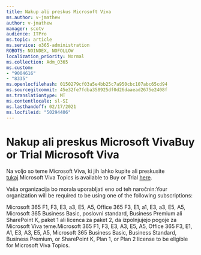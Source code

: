 ```yaml
---
title: Nakup ali preskus Microsoft Viva
ms.author: v-jmathew
author: v-jmathew
manager: scotv
audience: ITPro
ms.topic: article
ms.service: o365-administration
ROBOTS: NOINDEX, NOFOLLOW
localization_priority: Normal
ms.collection: Adm_O365
ms.custom:
- "9004616"
- "8335"
ms.openlocfilehash: 0150279cf03a5e4bb25c7a950cbc107abc65cd94
ms.sourcegitcommit: 45e32fe7fdba358925df0d26daaead2675e2408f
ms.translationtype: MT
ms.contentlocale: sl-SI
ms.lasthandoff: 02/17/2021
ms.locfileid: "50294406"
---
```

# <a name="buy-or-trial-microsoft-viva"></a><span data-ttu-id="b7e82-102">Nakup ali preskus Microsoft Viva</span><span class="sxs-lookup"><span data-stu-id="b7e82-102">Buy or Trial Microsoft Viva</span></span>

<span data-ttu-id="b7e82-103">Na voljo so teme Microsoft Viva, ki jih lahko kupite ali preskusite [tukaj](https://aka.ms/BuyVivaTopics).</span><span class="sxs-lookup"><span data-stu-id="b7e82-103">Microsoft Viva Topics is available to Buy or Trial [here](https://aka.ms/BuyVivaTopics).</span></span>

<span data-ttu-id="b7e82-104">Vaša organizacija bo morala uporabljati eno od teh naročnin:</span><span class="sxs-lookup"><span data-stu-id="b7e82-104">Your organization will be required to be using one of the following subscriptions:</span></span>

<span data-ttu-id="b7e82-105">Microsoft 365 F1, F3, E3, a3, E5, A5, Office 365 F3, E1, a1, E3, a3, E5, A5, Microsoft 365 Business Basic, poslovni standard, Business Premium ali SharePoint K, paket 1 ali licenca za paket 2, da izpolnjujejo pogoje za Microsoft Viva teme.</span><span class="sxs-lookup"><span data-stu-id="b7e82-105">Microsoft 365 F1, F3, E3, A3, E5, A5, Office 365 F3, E1, A1, E3, A3, E5, A5, Microsoft 365 Business Basic, Business Standard, Business Premium, or SharePoint K, Plan 1, or Plan 2 license to be eligible for Microsoft Viva Topics.</span></span>
